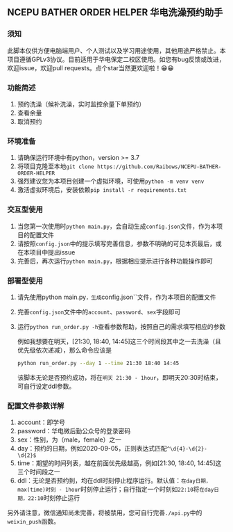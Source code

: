 ## NCEPU BATHER ORDER HELPER 华电洗澡预约助手

### 须知

此脚本仅供方便电脑端用户、个人测试以及学习用途使用，其他用途严格禁止。本项目遵循GPLv3协议。目前适用于华电保定二校区使用。如您有bug反馈或改进，欢迎issue，欢迎pull requests。点个star当然更欢迎啦！😁😁

### 功能简述

1. 预约洗澡（候补洗澡，实时监控余量下单预约）
2. 查看余量
3. 取消预约

### 环境准备

1. 请确保运行环境中有python，version >= 3.7
2. 将项目克隆至本地``git clone https://github.com/Raibows/NCEPU-BATHER-ORDER-HELPER``
3. 强烈建议您为本项目创建一个虚拟环境，可使用``python -m venv venv``
4. 激活虚拟环境后，安装依赖``pip install -r requirements.txt``

### 交互型使用

1. 当您第一次使用时``python main.py``，会自动生成``config.json``文件，作为本项目的配置文件
2. 请按照``config.json``中的提示填写完善信息，参数不明确的可见本页最后，或在本项目中提出issue
3. 完善后，再次运行``python main.py``，根据相应提示进行各种功能操作即可

### 部署型使用

1. 请先使用python main.py``，生成``config.json``文件，作为本项目的配置文件

2. 完善``config.json``文件中的``account``、``password``、``sex``字段即可

3. 运行``python run_order.py -h``查看参数帮助，按照自己的需求填写相应的参数

   例如我想要在明天，[21:30, 18:40, 14:45]这三个时间段其中之一去洗澡（且优先级依次递减），那么命令应该是

   ```bash
   python run_order.py --day 1 --time 21:30 18:40 14:45
   ```

   该脚本无论是否预约成功，将在``明天 21:30 - 1hour``，即明天20:30时结束，可自行设定ddl参数。

### 配置文件参数详解

1. account：即学号
2. password：华电微后勤公众号的登录密码
3. sex：性别，为（male，female）之一
4. day：预约的日期，例如2020-09-05，正则表达式匹配``^\d{4}-\d{2}-\d{2}$``
5. time：期望的时间列表，越在前面优先级越高，例如[21:30, 18:40, 14:45]这三个时间段之一
6. ddl：无论是否预约到，均在ddl时刻停止程序运行。默认值：``在day日期，max(time)时刻 - 1hour``时刻停止运行；自行指定一个时刻如``22:10``将``在day日期，22:10``时刻停止运行

另外请注意，微信通知尚未完善，将被禁用，您可自行完善``./api.py``中的``weixin_push``函数。

